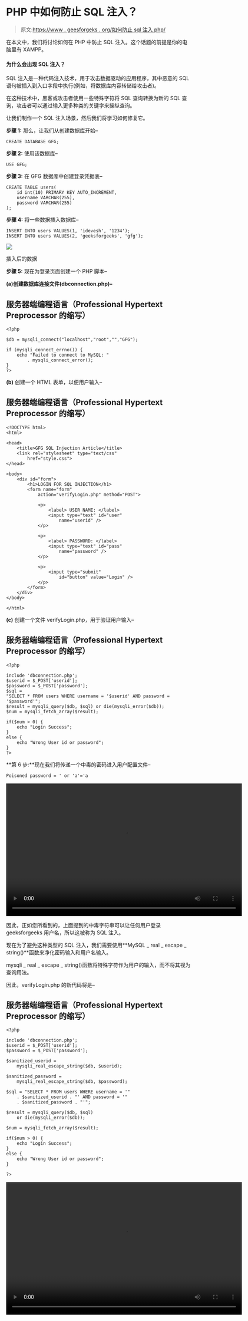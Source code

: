 # PHP 中如何防止 SQL 注入？

> 原文:[https://www . geesforgeks . org/如何防止 sql 注入 php/](https://www.geeksforgeeks.org/how-to-prevent-sql-injection-in-php/)

在本文中，我们将讨论如何在 PHP 中防止 SQL 注入。这个话题的前提是你的电脑里有 XAMPP。

#### 为什么会出现 SQL 注入？

SQL 注入是一种代码注入技术，用于攻击数据驱动的应用程序，其中恶意的 SQL 语句被插入到入口字段中执行(例如，将数据库内容转储给攻击者)。

在这种技术中，黑客或攻击者使用一些特殊字符将 SQL 查询转换为新的 SQL 查询，攻击者可以通过输入更多种类的关键字来操纵查询。

让我们制作一个 SQL 注入场景，然后我们将学习如何修复它。

**步骤 1:** 那么，让我们从创建数据库开始–

```
CREATE DATABASE GFG;
```

**步骤 2:** 使用该数据库–

```
USE GFG;
```

**步骤 3:** 在 GFG 数据库中创建登录凭据表–

```
CREATE TABLE users( 
    id int(10) PRIMARY KEY AUTO_INCREMENT,
    username VARCHAR(255),
    password VARCHAR(255)
);
```

**步骤 4:** 将一些数据插入数据库–

```
INSERT INTO users VALUES(1, 'idevesh', '1234');
INSERT INTO users VALUES(2, 'geeksforgeeks', 'gfg');
```

![](img/268cb22a3a959e6655d763c088a9405e.png)

插入后的数据

**步骤 5:** 现在为登录页面创建一个 PHP 脚本–

**(a)创建数据库连接文件(dbconnection.php)–**

## 服务器端编程语言（Professional Hypertext Preprocessor 的缩写）

```
<?php

$db = mysqli_connect("localhost","root","","GFG");

if (mysqli_connect_errno()) {
    echo "Failed to connect to MySQL: " 
        . mysqli_connect_error();
}
?>
```

**(b)** 创建一个 HTML 表单，以便用户输入–

## 服务器端编程语言（Professional Hypertext Preprocessor 的缩写）

```
<!DOCTYPE html>
<html>

<head>
    <title>GFG SQL Injection Article</title>
    <link rel="stylesheet" type="text/css" 
        href="style.css">
</head>

<body>
    <div id="form">
        <h1>LOGIN FOR SQL INJECTION</h1>
        <form name="form" 
            action="verifyLogin.php" method="POST">

            <p>
                <label> USER NAME: </label>
                <input type="text" id="user" 
                    name="userid" />
            </p>

            <p>
                <label> PASSWORD: </label>
                <input type="text" id="pass" 
                    name="password" />
            </p>

            <p>
                <input type="submit" 
                    id="button" value="Login" />
            </p>
        </form>
    </div>
</body>

</html>
```

**(c)** 创建一个文件 verifyLogin.php，用于验证用户输入–

## 服务器端编程语言（Professional Hypertext Preprocessor 的缩写）

```
<?php

include 'dbconnection.php';
$userid = $_POST['userid'];
$password = $_POST['password'];
$sql = 
"SELECT * FROM users WHERE username = '$userid' AND password = '$password'";
$result = mysqli_query($db, $sql) or die(mysqli_error($db));
$num = mysqli_fetch_array($result);

if($num > 0) {
    echo "Login Success";
}
else {
    echo "Wrong User id or password";
}
?>
```

**第 6 步:**现在我们将传递一个中毒的密码进入用户配置文件–

```
Poisoned password = ' or 'a'='a
```

<video class="wp-video-shortcode" id="video-607526-1" width="640" height="360" preload="metadata" controls=""><source type="video/mp4" src="https://media.geeksforgeeks.org/wp-content/uploads/20210513172141/sqlInjection.mp4?_=1">[https://media.geeksforgeeks.org/wp-content/uploads/20210513172141/sqlInjection.mp4](https://media.geeksforgeeks.org/wp-content/uploads/20210513172141/sqlInjection.mp4)</video>

因此，正如您所看到的，上面提到的中毒字符串可以让任何用户登录 geeksforgeeks 用户名，所以这被称为 SQL 注入。

现在为了避免这种类型的 SQL 注入，我们需要使用**MySQL _ real _ escape _ string()**函数来净化密码输入和用户名输入。

mysqli _ real _ escape _ string()函数将特殊字符作为用户的输入，而不将其视为查询用法。

因此，verifyLogin.php 的新代码将是–

## 服务器端编程语言（Professional Hypertext Preprocessor 的缩写）

```
<?php

include 'dbconnection.php';
$userid = $_POST['userid'];
$password = $_POST['password'];

$sanitized_userid = 
    mysqli_real_escape_string($db, $userid);

$sanitized_password = 
    mysqli_real_escape_string($db, $password);

$sql = "SELECT * FROM users WHERE username = '" 
    . $sanitized_userid . "' AND password = '" 
    . $sanitized_password . "'";

$result = mysqli_query($db, $sql) 
    or die(mysqli_error($db));

$num = mysqli_fetch_array($result);

if($num > 0) {
    echo "Login Success";
}
else {
    echo "Wrong User id or password";
}

?>
```

<video class="wp-video-shortcode" id="video-607526-2" width="640" height="360" preload="metadata" controls=""><source type="video/mp4" src="https://media.geeksforgeeks.org/wp-content/uploads/20210513174401/sqlinjection-fixed.mp4?_=2">[https://media.geeksforgeeks.org/wp-content/uploads/20210513174401/sqlinjection-fixed.mp4](https://media.geeksforgeeks.org/wp-content/uploads/20210513174401/sqlinjection-fixed.mp4)</video>